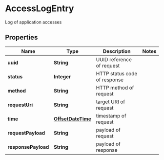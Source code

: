 

# AccessLogEntry

Log of application accesses
## Properties

Name | Type | Description | Notes
------------ | ------------- | ------------- | -------------
**uuid** | **String** | UUID reference of request | 
**status** | **Integer** | HTTP status code of response | 
**method** | **String** | HTTP method of request | 
**requestUri** | **String** | target URI of request | 
**time** | [**OffsetDateTime**](OffsetDateTime.md) | timestamp of request | 
**requestPayload** | **String** | payload of request | 
**responsePayload** | **String** | payload of response | 



